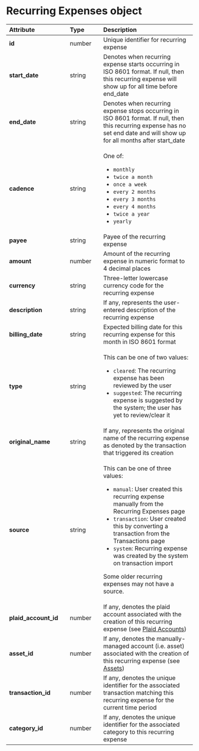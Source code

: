 # Recurring Expenses object

<table>
  <thead>
    <tr>
      <th style="text-align:left"><b>Attribute</b>
      </th>
      <th style="text-align:left"></th>
      <th style="text-align:left"><b>Type</b>
      </th>
      <th style="text-align:left"></th>
      <th style="text-align:left"><b>Description</b>
      </th>
    </tr>
  </thead>
  <tbody>
    <tr>
      <td style="text-align:left"><b>id</b>
      </td>
      <td style="text-align:left"></td>
      <td style="text-align:left">number</td>
      <td style="text-align:left"></td>
      <td style="text-align:left">Unique identifier for recurring expense</td>
    </tr>
    <tr>
      <td style="text-align:left"><b>start_date</b>
      </td>
      <td style="text-align:left"></td>
      <td style="text-align:left">string</td>
      <td style="text-align:left"></td>
      <td style="text-align:left">Denotes when recurring expense starts occurring in ISO 8601 format. If
        null, then this recurring expense will show up for all time before end_date</td>
    </tr>
    <tr>
      <td style="text-align:left"><b>end_date</b>
      </td>
      <td style="text-align:left"></td>
      <td style="text-align:left">string</td>
      <td style="text-align:left"></td>
      <td style="text-align:left">Denotes when recurring expense stops occurring in ISO 8601 format. If
        null, then this recurring expense has no set end date and will show up
        for all months after start_date</td>
    </tr>
    <tr>
      <td style="text-align:left"><b>cadence</b>
      </td>
      <td style="text-align:left"></td>
      <td style="text-align:left">string</td>
      <td style="text-align:left"></td>
      <td style="text-align:left">
        <p>One of:</p>
        <ul>
          <li><code>monthly</code>
          </li>
          <li><code>twice a month</code>
          </li>
          <li><code>once a week</code>
          </li>
          <li><code>every 2 months</code>
          </li>
          <li><code>every 3 months</code>
          </li>
          <li><code>every 4 months</code>
          </li>
          <li><code>twice a year</code>
          </li>
          <li><code>yearly</code>
          </li>
        </ul>
      </td>
    </tr>
    <tr>
      <td style="text-align:left"><b>payee</b>
      </td>
      <td style="text-align:left"></td>
      <td style="text-align:left">string</td>
      <td style="text-align:left"></td>
      <td style="text-align:left">Payee of the recurring expense</td>
    </tr>
    <tr>
      <td style="text-align:left"><b>amount</b>
      </td>
      <td style="text-align:left"></td>
      <td style="text-align:left">number</td>
      <td style="text-align:left"></td>
      <td style="text-align:left">Amount of the recurring expense in numeric format to 4 decimal places</td>
    </tr>
    <tr>
      <td style="text-align:left"><b>currency</b>
      </td>
      <td style="text-align:left"></td>
      <td style="text-align:left">string</td>
      <td style="text-align:left"></td>
      <td style="text-align:left">Three-letter lowercase currency code for the recurring expense</td>
    </tr>
    <tr>
      <td style="text-align:left"><b>description</b>
      </td>
      <td style="text-align:left"></td>
      <td style="text-align:left">string</td>
      <td style="text-align:left"></td>
      <td style="text-align:left">If any, represents the user-entered description of the recurring expense</td>
    </tr>
    <tr>
      <td style="text-align:left"><b>billing_date</b>
      </td>
      <td style="text-align:left"></td>
      <td style="text-align:left">string</td>
      <td style="text-align:left"></td>
      <td style="text-align:left">Expected billing date for this recurring expense for this month in ISO
        8601 format</td>
    </tr>
    <tr>
      <td style="text-align:left"><b>type</b>
      </td>
      <td style="text-align:left"></td>
      <td style="text-align:left">string</td>
      <td style="text-align:left"></td>
      <td style="text-align:left">
        <p>This can be one of two values:</p>
        <ul>
          <li><code>cleared</code>: The recurring expense has been reviewed by the user</li>
          <li><code>suggested</code>: The recurring expense is suggested by the system;
            the user has yet to review/clear it</li>
        </ul>
      </td>
    </tr>
    <tr>
      <td style="text-align:left"><b>original_name</b>
      </td>
      <td style="text-align:left"></td>
      <td style="text-align:left">string</td>
      <td style="text-align:left"></td>
      <td style="text-align:left">If any, represents the original name of the recurring expense as denoted
        by the transaction that triggered its creation</td>
    </tr>
    <tr>
      <td style="text-align:left"><b>source</b>
      </td>
      <td style="text-align:left"></td>
      <td style="text-align:left">string</td>
      <td style="text-align:left"></td>
      <td style="text-align:left">
        <p>This can be one of three values:</p>
        <ul>
          <li><code>manual</code>: User created this recurring expense manually from
            the Recurring Expenses page</li>
          <li><code>transaction</code>: User created this by converting a transaction
            from the Transactions page</li>
          <li><code>system</code>: Recurring expense was created by the system on transaction
            import</li>
        </ul>
        <p>Some older recurring expenses may not have a source.</p>
      </td>
    </tr>
    <tr>
      <td style="text-align:left"><b>plaid_account_id</b>
      </td>
      <td style="text-align:left"></td>
      <td style="text-align:left">number</td>
      <td style="text-align:left"></td>
      <td style="text-align:left">If any, denotes the plaid account associated with the creation of this
        recurring expense (see <a href="../plaid-accounts/plaid-accounts-object.md">Plaid Accounts</a>)</td>
    </tr>
    <tr>
      <td style="text-align:left"><b>asset_id</b>
      </td>
      <td style="text-align:left"></td>
      <td style="text-align:left">number</td>
      <td style="text-align:left"></td>
      <td style="text-align:left">If any, denotes the manually-managed account (i.e. asset) associated with
        the creation of this recurring expense (see <a href="../assets/assets-object.md">Assets</a>)</td>
    </tr>
    <tr>
      <td style="text-align:left"><b>transaction_id</b>
      </td>
      <td style="text-align:left"></td>
      <td style="text-align:left">number</td>
      <td style="text-align:left"></td>
      <td style="text-align:left">If any, denotes the unique identifier for the associated transaction matching
        this recurring expense for the current time period</td>
    </tr>
    <tr>
      <td style="text-align:left"><b>category_id</b>
      </td>
      <td style="text-align:left"></td>
      <td style="text-align:left">number</td>
      <td style="text-align:left"></td>
      <td style="text-align:left">If any, denotes the unique identifier for the associated category to this
        recurring expense</td>
    </tr>
  </tbody>
</table>